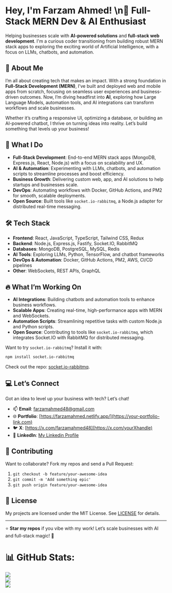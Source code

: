 # Hey, I'm Farzam Ahmed! \n🚀 Full-Stack MERN Dev & AI Enthusiast

Helping businesses scale with **AI-powered solutions** and **full-stack web development**. I'm a curious coder transitioning from building robust MERN stack apps to exploring the exciting world of Artificial Intelligence, with a focus on LLMs, chatbots, and automation.

## 🧠 About Me

I’m all about creating tech that makes an impact. With a strong foundation in **Full-Stack Development (MERN)**, I’ve built and deployed web and mobile apps from scratch, focusing on seamless user experiences and business-driven outcomes. Now, I’m diving headfirst into **AI**, exploring how Large Language Models, automation tools, and AI integrations can transform workflows and scale businesses.

Whether it’s crafting a responsive UI, optimizing a database, or building an AI-powered chatbot, I thrive on turning ideas into reality. Let’s build something that levels up your business!


## 🌟 What I Do

- **Full-Stack Development**: End-to-end MERN stack apps (MongoDB, Express.js, React, Node.js) with a focus on scalability and UX.
- **AI & Automation**: Experimenting with LLMs, chatbots, and automation scripts to streamline processes and boost efficiency.
- **Business Growth**: Delivering custom web, app, and AI solutions to help startups and businesses scale.
- **DevOps**: Automating workflows with Docker, GitHub Actions, and PM2 for smooth, scalable deployments.
- **Open Source**: Built tools like `socket.io-rabbitmq`, a Node.js adapter for distributed real-time messaging.

## 🛠️ Tech Stack

- **Frontend**: React, JavaScript, TypeScript, Tailwind CSS, Redux
- **Backend**: Node.js, Express.js, Fastify, Socket.IO, RabbitMQ
- **Databases**: MongoDB, PostgreSQL, MySQL, Redis
- **AI Tools**: Exploring LLMs, Python, TensorFlow, and chatbot frameworks
- **DevOps & Automation**: Docker, GitHub Actions, PM2, AWS, CI/CD pipelines
- **Other**: WebSockets, REST APIs, GraphQL



## 🔥 What I’m Working On

- **AI Integrations**: Building chatbots and automation tools to enhance business workflows.
- **Scalable Apps**: Creating real-time, high-performance apps with MERN and WebSockets.
- **Automation Scripts**: Streamlining repetitive tasks with custom Node.js and Python scripts.
- **Open Source**: Contributing to tools like `socket.io-rabbitmq`, which integrates Socket.IO with RabbitMQ for distributed messaging.

Want to try `socket.io-rabbitmq`? Install it with:
```bash
npm install socket.io-rabbitmq
```
Check out the repo: [socket.io-rabbitmq](https://github.com/your-username/socket.io-rabbitmq).



## 💻 Let’s Connect

Got an idea to level up your business with tech? Let’s chat!
- 📫 **Email**: [farzamahmed48@gmail.com](mailto:your.email@example.com)
- 🌐 **Portfolio**: [https://farzamahmed.netlify.app/](https://your-portfolio-link.com)
- 🐦 **X**: [https://x.com/farzamahmed48](https://x.com/yourXhandle)
- 💼 **LinkedIn**: [My Linkedin Profile](https://www.linkedin.com/in/farzam-ahmed-313611246/)

## 📜 Contributing

Want to collaborate? Fork my repos and send a Pull Request:
1. `git checkout -b feature/your-awesome-idea`
2. `git commit -m 'Add something epic'`
3. `git push origin feature/your-awesome-idea`

## 📜 License

My projects are licensed under the MIT License. See [LICENSE](LICENSE) for details.

---

⭐ **Star my repos** if you vibe with my work! Let’s scale businesses with AI and full-stack magic! 🚀

# 📊 GitHub Stats:
![](https://github-readme-stats.vercel.app/api?username=farzamahmed48&theme=dark&hide_border=false&include_all_commits=false&count_private=false)<br/>
![](https://github-readme-streak-stats.herokuapp.com/?user=farzamahmed48&theme=dark&hide_border=false)<br/>
![](https://github-readme-stats.vercel.app/api/top-langs/?username=farzamahmed48&theme=dark&hide_border=false&include_all_commits=false&count_private=false&layout=compact)


